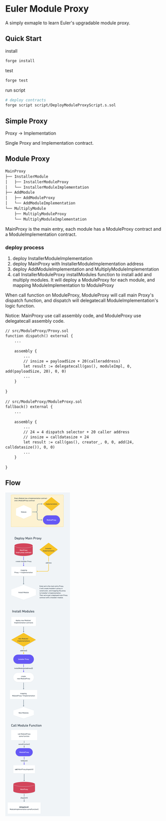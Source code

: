 # Euler Module Proxy

A simply exmaple to learn Euler's upgradable module proxy.

## Quick Start

install

```bash
forge install
```

test

```bash
forge test
```

run script

```bash
# deploy contracts
forge script script/DeployModuleProxyScript.s.sol
```

## Simple Proxy

Proxy -> Implementation

Single Proxy and Implementation contract.

## Module Proxy

```bash
MainProxy
├── InstallerModule
│   ├── InstallerModuleProxy
│   └── InstallerModuleImplementation
├── AddModule
│   ├── AddModuleProxy
│   └── AddModuleImplementation
└── MultiplyModule
    ├── MultiplyModuleProxy
    └── MultiplyModuleImplementation
```

MainProxy is the main entry, each module has a ModuleProxy contract and a ModuleImplementation contract.

### deploy process

1. deploy InstallerModuleImplementation
2. deploy MainProxy with InstallerModuleImplementation address
3. deploy AddModuleImplementation and MultiplyModuleImplementation
4. call InstallerModuleProxy installModules function to install add and multiply modules. It will deploy a ModuleProxy for each module, and mapping ModuleImplementation to ModuleProxy

When call function on ModuleProxy, ModuleProxy will call main Proxy's dispatch function, and dispatch will delegatecall ModuleImplementation's logic function.

Notice: MainProxy use call assembly code, and ModuleProxy use delegatecall assembly code.

```solidity
// src/ModuleProxy/Proxy.sol
function dispatch() external {
    ...

    assembly {
        ...
        // insize = payloadSize + 20(calleraddress)
        let result := delegatecall(gas(), moduleImpl, 0, add(payloadSize, 20), 0, 0)
        ...
    }

}

// src/ModuleProxy/ModuleProxy.sol
fallback() external {
    ...

    assembly {
        ...
        // 24 = 4 dispatch selector + 20 caller address
        // insize = calldatasize + 24
        let result := call(gas(), creator_, 0, 0, add(24, calldatasize()), 0, 0)
        ...
    }

}

```

## Flow

![Euler-Module-Proxy-Flow](./img/Euler-Module-Proxy%402x.png)

